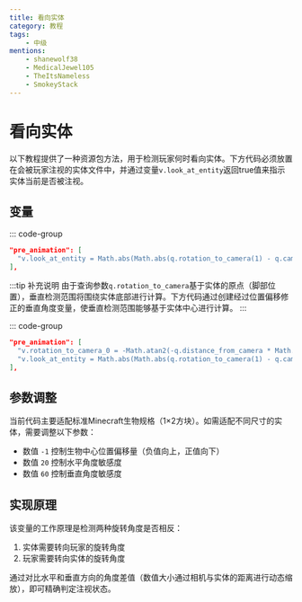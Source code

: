 ```yaml
---
title: 看向实体
category: 教程
tags:
    - 中级
mentions:
    - shanewolf38
    - MedicalJewel105
    - TheItsNameless
    - SmokeyStack
---
```


# 看向实体

<!--@include: @/wiki/bedrock-wiki-mirror.md-->

以下教程提供了一种资源包方法，用于检测玩家何时看向实体。下方代码必须放置在会被玩家注视的实体文件中，并通过变量`v.look_at_entity`返回true值来指示实体当前是否被注视。

## 变量

::: code-group
```json [RP/entity/mob.entity.json]
"pre_animation": [
  "v.look_at_entity = Math.abs(Math.abs(q.rotation_to_camera(1) - q.camera_rotation(1)) - 180) < (20 / q.distance_from_camera) && Math.abs(q.rotation_to_camera(0) + q.camera_rotation(0)) < (10 / q.distance_from_camera);"
],
```

:::tip 补充说明
由于查询参数`q.rotation_to_camera`基于实体的原点（脚部位置），垂直检测范围将围绕实体底部进行计算。下方代码通过创建经过位置偏移修正的垂直角度变量，使垂直检测范围能够基于实体中心进行计算。
:::

::: code-group
```json [RP/entity/mob.entity.json]
"pre_animation": [
  "v.rotation_to_camera_0 = -Math.atan2(-q.distance_from_camera * Math.sin(q.rotation_to_camera(0)) - 1, q.distance_from_camera * Math.cos(q.rotation_to_camera(0)));",
  "v.look_at_entity = Math.abs(Math.abs(q.rotation_to_camera(1) - q.camera_rotation(1)) - 180) < (20 / q.distance_from_camera) && Math.abs(v.rotation_to_camera_0 + q.camera_rotation(0)) < (60 / q.distance_from_camera);"
],
```

## 参数调整
当前代码主要适配标准Minecraft生物规格（1×2方块）。如需适配不同尺寸的实体，需要调整以下参数：
- 数值 `-1` 控制生物中心位置偏移量（负值向上，正值向下）
- 数值 `20` 控制水平角度敏感度
- 数值 `60` 控制垂直角度敏感度

## 实现原理
该变量的工作原理是检测两种旋转角度是否相反：
1. 实体需要转向玩家的旋转角度
2. 玩家需要转向实体的旋转角度

通过对比水平和垂直方向的角度差值（数值大小通过相机与实体的距离进行动态缩放），即可精确判定注视状态。